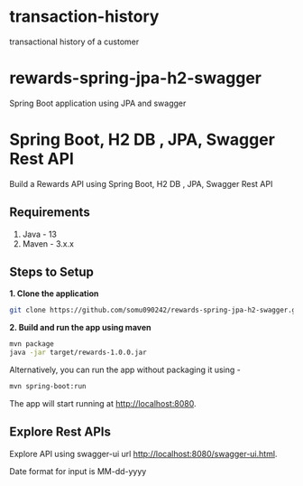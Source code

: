 # transaction-history
transactional history of a customer
# rewards-spring-jpa-h2-swagger
Spring Boot application using JPA and swagger

# Spring Boot, H2 DB , JPA, Swagger Rest API

Build a Rewards API using Spring Boot, H2 DB , JPA, Swagger Rest API

## Requirements

1. Java - 13
2. Maven - 3.x.x

## Steps to Setup

**1. Clone the application**

```bash
git clone https://github.com/somu090242/rewards-spring-jpa-h2-swagger.git
```

**2. Build and run the app using maven**

```bash
mvn package
java -jar target/rewards-1.0.0.jar
```

Alternatively, you can run the app without packaging it using -

```bash
mvn spring-boot:run
```

The app will start running at <http://localhost:8080>.


## Explore Rest APIs

Explore API using swagger-ui url <http://localhost:8080/swagger-ui.html>.

Date format for input is MM-dd-yyyy

